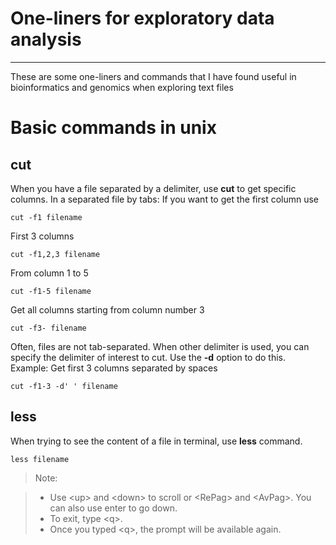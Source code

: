 # One-liners for exploratory data analysis
--------------
These are some one-liners and commands that I have found useful in bioinformatics and genomics when exploring text files

# Basic commands in unix

## cut

When you have a file separated by a delimiter, use **cut** to get specific columns.
In a separated file by tabs:
If you want to get the first column use
```
cut -f1 filename
```
First 3 columns
```
cut -f1,2,3 filename
```
From column 1 to 5
```
cut -f1-5 filename
```
Get all columns starting from column number 3
```
cut -f3- filename
```
Often, files are not tab-separated. When other delimiter is used, you can specify the delimiter of interest to cut. Use the **-d** option to do this.
Example:
Get first 3 columns separated by spaces
```
cut -f1-3 -d' ' filename
```
## less

When trying to see the content of a file in terminal, use **less** command.

```
less filename
```

> Note:

> - Use \<up\> and \<down\> to scroll or \<RePag\> and \<AvPag\>. You can also use enter to go down.
> - To exit, type \<q\>.
> - Once you typed \<q\>, the prompt will be available again.

